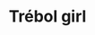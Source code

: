 ---
title: Trébol girl
date: 
draft: false

# descripcion
description : Pulsera de plata 925

materials: Plata 925

color: Plata y verde

dimensions: 16cm largo

code: 03-09-0569

type: "Pulseras"

categories: []

price: $2.330,00

price_eftvo: $1.980,00

# Images
# first image will be shown in the product page
images:
  # - image: "images/path_to_image"
  # La ubicacion de las imagenes es imagenes/Pulseras/Pulseras.Plata/03-09-0569-trebol-girl
  - image: "./images/pulseras/plata/03-09-0569.JPG"
---